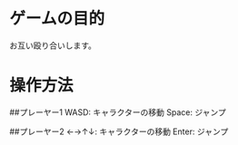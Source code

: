 # ゲームの目的
お互い殴り合いします。

# 操作方法
##プレーヤー1
WASD: キャラクターの移動
Space: ジャンプ

##プレーヤー2
←→↑↓: キャラクターの移動
Enter: ジャンプ